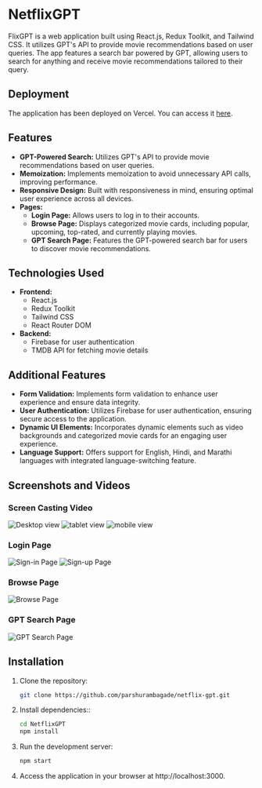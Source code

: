 # NetflixGPT

FlixGPT is a web application built using React.js, Redux Toolkit, and Tailwind CSS. It utilizes GPT's API to provide movie recommendations based on user queries. The app features a search bar powered by GPT, allowing users to search for anything and receive movie recommendations tailored to their query.

## Deployment

The application has been deployed on Vercel. You can access it [here](https://flix-gpt.vercel.app/).

## Features

- **GPT-Powered Search:** Utilizes GPT's API to provide movie recommendations based on user queries.
- **Memoization:** Implements memoization to avoid unnecessary API calls, improving performance.
- **Responsive Design:** Built with responsiveness in mind, ensuring optimal user experience across all devices.
- **Pages:**
  - **Login Page:** Allows users to log in to their accounts.
  - **Browse Page:** Displays categorized movie cards, including popular, upcoming, top-rated, and currently playing movies.
  - **GPT Search Page:** Features the GPT-powered search bar for users to discover movie recommendations.

## Technologies Used

- **Frontend:**
  - React.js
  - Redux Toolkit
  - Tailwind CSS
  - React Router DOM
- **Backend:**
  - Firebase for user authentication
  - TMDB API for fetching movie details

## Additional Features

- **Form Validation:** Implements form validation to enhance user experience and ensure data integrity.
- **User Authentication:** Utilizes Firebase for user authentication, ensuring secure access to the application.
- **Dynamic UI Elements:** Incorporates dynamic elements such as video backgrounds and categorized movie cards for an engaging user experience.
- **Language Support:** Offers support for English, Hindi, and Marathi languages with integrated language-switching feature.

## Screenshots and Videos

### Screen Casting Video
![Desktop view](./src/assets/screenshots/desktop-view.gif)
![tablet view](./src/assets/screenshots/tablet-view.gif)
![mobile view](./src/assets/screenshots/mobile-view.gif)

### Login Page
![Sign-in Page](./src/assets/screenshots/sign-in.png)
![Sign-up Page](./src/assets/screenshots/sign-up.png)

### Browse Page
![Browse Page](./src/assets/screenshots/browse.png)

### GPT Search Page
![GPT Search Page](./src/assets/screenshots/gptSearch.png)

## Installation

1. Clone the repository:

   ```bash
   git clone https://github.com/parshurambagade/netflix-gpt.git

2. Install dependencies::
    ```bash
    cd NetflixGPT
    npm install

3. Run the development server:
    ```bash
    npm start

4. Access the application in your browser at http://localhost:3000.